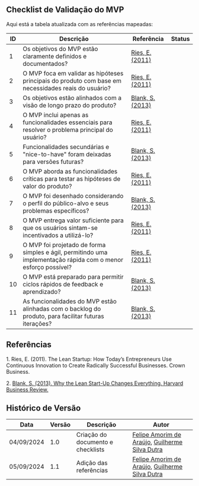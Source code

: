 ## Checklist de Validação do MVP
Aqui está a tabela atualizada com as referências mapeadas:

| ID  | Descrição | Referência | Status |
|-----|-----------|------------|--------|
| 1   | Os objetivos do MVP estão claramente definidos e documentados?                                                 | [Ries, E. (2011)](#the-lean-startup) |        |
| 2   | O MVP foca em validar as hipóteses principais do produto com base em necessidades reais do usuário?            | [Ries, E. (2011)](#the-lean-startup) |        |
| 3   | Os objetivos estão alinhados com a visão de longo prazo do produto?                                            | [Blank, S. (2013)](#lean-changes-everything) |        |
| 4   | O MVP inclui apenas as funcionalidades essenciais para resolver o problema principal do usuário?               | [Ries, E. (2011)](#the-lean-startup) |        |
| 5   | Funcionalidades secundárias e "nice-to-have" foram deixadas para versões futuras?                              | [Blank, S. (2013)](#lean-changes-everything) |        |
| 6   | O MVP aborda as funcionalidades críticas para testar as hipóteses de valor do produto?                         | [Ries, E. (2011)](#the-lean-startup) |        |
| 7   | O MVP foi desenhado considerando o perfil do público-alvo e seus problemas específicos?                       | [Blank, S. (2013)](#lean-changes-everything) |        |
| 8   | O MVP entrega valor suficiente para que os usuários sintam-se incentivados a utilizá-lo?                      | [Ries, E. (2011)](#the-lean-startup) |        |
| 9   | O MVP foi projetado de forma simples e ágil, permitindo uma implementação rápida com o menor esforço possível? | [Ries, E. (2011)](#the-lean-startup) |        |
| 10  | O MVP está preparado para permitir ciclos rápidos de feedback e aprendizado?                                  | [Blank, S. (2013)](#lean-changes-everything) |        |
| 11  | As funcionalidades do MVP estão alinhadas com o backlog do produto, para facilitar futuras iterações?         | [Blank, S. (2013)](#lean-changes-everything) |        |

## Referências

<a id="the-lean-startup">1.</a> Ries, E. (2011). The Lean Startup: How Today’s Entrepreneurs Use Continuous Innovation to Create Radically Successful Businesses. Crown Business.

<a id="lean-changes-everything">2.</a> [Blank, S. (2013). Why the Lean Start-Up Changes Everything. Harvard Business Review.](https://hbr.org/2013/05/why-the-lean-start-up-changes-everything)

## Histórico de Versão

<center>

| Data | Versão | Descrição | Autor |
| ---- | ------ | --------- | ----- |
| 04/09/2024 | 1.0 | Criação do documento e checklists | [Felipe Amorim de Araújo](https://github.com/lipeaaraujo), [Guilherme Silva Dutra](https://github.com/GuiDutra21) |
| 05/09/2024 | 1.1 | Adição das referências | [Felipe Amorim de Araújo](https://github.com/lipeaaraujo), [Guilherme Silva Dutra](https://github.com/GuiDutra21) |

</center>